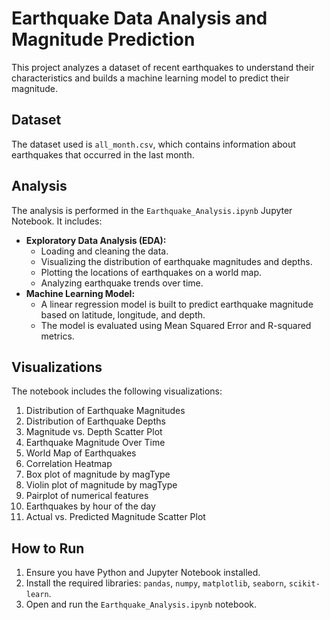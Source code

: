 # Earthquake Data Analysis and Magnitude Prediction

This project analyzes a dataset of recent earthquakes to understand their characteristics and builds a machine learning model to predict their magnitude.

## Dataset

The dataset used is `all_month.csv`, which contains information about earthquakes that occurred in the last month.

## Analysis

The analysis is performed in the `Earthquake_Analysis.ipynb` Jupyter Notebook. It includes:

- **Exploratory Data Analysis (EDA):** 
    - Loading and cleaning the data.
    - Visualizing the distribution of earthquake magnitudes and depths.
    - Plotting the locations of earthquakes on a world map.
    - Analyzing earthquake trends over time.
- **Machine Learning Model:**
    - A linear regression model is built to predict earthquake magnitude based on latitude, longitude, and depth.
    - The model is evaluated using Mean Squared Error and R-squared metrics.

## Visualizations

The notebook includes the following visualizations:

1.  Distribution of Earthquake Magnitudes
2.  Distribution of Earthquake Depths
3.  Magnitude vs. Depth Scatter Plot
4.  Earthquake Magnitude Over Time
5.  World Map of Earthquakes
6.  Correlation Heatmap
7.  Box plot of magnitude by magType
8.  Violin plot of magnitude by magType
9.  Pairplot of numerical features
10. Earthquakes by hour of the day
11. Actual vs. Predicted Magnitude Scatter Plot

## How to Run

1.  Ensure you have Python and Jupyter Notebook installed.
2.  Install the required libraries: `pandas`, `numpy`, `matplotlib`, `seaborn`, `scikit-learn`.
3.  Open and run the `Earthquake_Analysis.ipynb` notebook.
